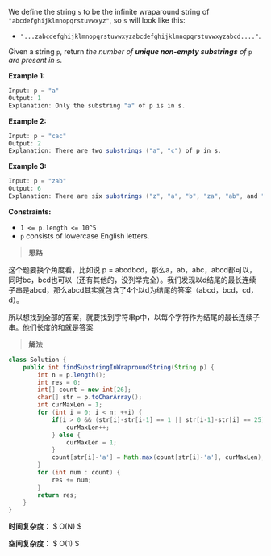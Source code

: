 We define the string `s` to be the infinite wraparound string of `"abcdefghijklmnopqrstuvwxyz"`, so `s` will look like this:

- `"...zabcdefghijklmnopqrstuvwxyzabcdefghijklmnopqrstuvwxyzabcd...."`.

Given a string `p`, return *the number of **unique non-empty substrings** of* `p` *are present in* `s`.

 

**Example 1:**

```java
Input: p = "a"
Output: 1
Explanation: Only the substring "a" of p is in s.
```

**Example 2:**

```java
Input: p = "cac"
Output: 2
Explanation: There are two substrings ("a", "c") of p in s.
```

**Example 3:**

```java
Input: p = "zab"
Output: 6
Explanation: There are six substrings ("z", "a", "b", "za", "ab", and "zab") of p in s.
```

 

**Constraints:**

- `1 <= p.length <= 10^5`
- `p` consists of lowercase English letters.



> **思路**

这个题要换个角度看，比如说 p = abcdbcd，那么a，ab，abc，abcd都可以，同时bc，bcd也可以（还有其他的，没列举完全）。我们发现以d结尾的最长连续子串是abcd，那么abcd其实就包含了4个以d为结尾的答案（abcd，bcd，cd，d）。

所以想找到全部的答案，就要找到字符串p中，以每个字符作为结尾的最长连续子串。他们长度的和就是答案



> **解法**

```java
class Solution {
    public int findSubstringInWraproundString(String p) {
        int n = p.length();
        int res = 0;
        int[] count = new int[26];
        char[] str = p.toCharArray();
        int curMaxLen = 1;
        for (int i = 0; i < n; ++i) {
            if(i > 0 && (str[i]-str[i-1] == 1 || str[i-1]-str[i] == 25)) {
                curMaxLen++;
            } else {
                curMaxLen = 1;
            }
            count[str[i]-'a'] = Math.max(count[str[i]-'a'], curMaxLen);
        }
        for (int num : count) {
            res += num;
        }
        return res;
    }
}
```

**时间复杂度：** $ O(N) $

**空间复杂度：** $ O(1) $
